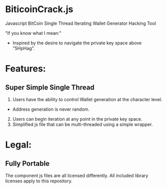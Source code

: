 # BiticoinCrack.js
Javascript BitCoin Single Thread Iterating Wallet Generator Hacking Tool

"If you know what I mean:"
  - Inspired by the desire to navigate the private key space above "5HpHag".

# Features:
## Super Simple Single Thread
1) Users have the ability to control Wallet generation at the character level.
  - Address generation is never random.
2) Users can begin iteration at any point in the private key space.
3) Simplified js file that can be multi-threaded using a simple wrapper.

# Legal:
## Fully Portable
The component js files are all licensed differently. 
All included library licenses apply to this repository.
